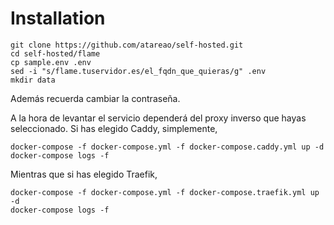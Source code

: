 # Installation

```
git clone https://github.com/atareao/self-hosted.git
cd self-hosted/flame
cp sample.env .env
sed -i "s/flame.tuservidor.es/el_fqdn_que_quieras/g" .env
mkdir data
```

Además recuerda cambiar la contraseña.

A la hora de levantar el servicio dependerá del proxy inverso que hayas seleccionado. Si has elegido Caddy, simplemente,

```
docker-compose -f docker-compose.yml -f docker-compose.caddy.yml up -d
docker-compose logs -f
```

Mientras que si has elegido Traefik,

```
docker-compose -f docker-compose.yml -f docker-compose.traefik.yml up -d
docker-compose logs -f
```
